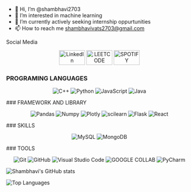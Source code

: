 - 👋 Hi, I’m @shambhavi2703
- 👀 I’m interested in   machine learning
- 🌱 I’m currently actively seeking internship oppurtunities 
- 📫 How to reach me shambhavivats2703@gmail.com




Social Media
<p align="center">
  <a href="https://www.linkedin.com/in/shambhavi-vats-656427202/"><img src="https://img.shields.io/badge/LinkedIn-0077B5?style=for-the-badge&logo=linkedin&logoColor=white"  alt="LinkedIn" width="70" height="40"></a>
 <a href="https://leetcode.com/shambhavivats27/"><img src="https://img.shields.io/badge/-LeetCode-FFA116?style=for-the-badge&logo=LeetCode&logoColor=black" alt="LEETCODE" width="70" height="40"></a>
  <a href="https://open.spotify.com/user/j7x61drnz93bseek8atcmzi0m"><img src="https://img.shields.io/badge/Spotify-1ED760?&style=for-the-badge&logo=spotify&logoColor=white" alt="SPOTIFY" width="70" height="40"></a>
  
  
  
</p>






<!-- Programming Languages -->
### PROGRAMING LANGUAGES
<p align="center">
  <img src="https://img.shields.io/badge/C%2B%2B-00599C?style=for-the-badge&logo=c%2B%2B&logoColor=white" alt="C++" />
  <img src="https://img.shields.io/badge/Python-3776AB?style=for-the-badge&logo=python&logoColor=white" alt="Python" />
  <img src="https://img.shields.io/badge/JavaScript-F7DF1E?style=for-the-badge&logo=javascript&logoColor=black" alt="JavaScript" />
  <img src="https://img.shields.io/badge/Java-ED8B00?style=for-the-badge&logo=java&logoColor=white" alt="Java" />
</p>
### FRAMEWORK AND LIBRARY
<p align="center">
  <img src="https://img.shields.io/badge/Pandas-2C2D72?style=for-the-badge&logo=pandas&logoColor=white" alt="Pandas" />
  <img src="https://img.shields.io/badge/Numpy-777BB4?style=for-the-badge&logo=numpy&logoColor=white" alt="Numpy" />
  <img src="https://img.shields.io/badge/Plotly-239120?style=for-the-badge&logo=plotly&logoColor=white" alt="Plotly" />
  <img src="https://img.shields.io/badge/scikit_learn-F7931E?style=for-the-badge&logo=scikit-learn&logoColor=white" alt="scilearn" />
  
  <img src="https://img.shields.io/badge/Flask-000000?style=for-the-badge&logo=flask&logoColor=white" alt="Flask" />
  <img src="https://img.shields.io/badge/React-20232A?style=for-the-badge&logo=react&logoColor=61DAFB" alt="React" />
  

  
  


</p>
### SKILLS
<p align="center">
  <img src="https://img.shields.io/badge/MySQL-00000F?style=for-the-badge&logo=mysql&logoColor=white" alt="MySQL" />
  <img src="https://img.shields.io/badge/MongoDB-4EA94B?style=for-the-badge&logo=mongodb&logoColor=white" alt="MongoDB" />

</p>
### TOOLS
<p align="center">
  <img src="https://img.shields.io/badge/Git-F05032?style=for-the-badge&logo=git&logoColor=white" alt="Git" />
  <img src="https://img.shields.io/badge/GitHub-100000?style=for-the-badge&logo=github&logoColor=white" alt="GitHub" />
  <img src="https://img.shields.io/badge/Visual_Studio_Code-007ACC?style=for-the-badge&logo=visual%20studio%20code&logoColor=white" alt="Visual Studio Code" />
  <img src="https://img.shields.io/badge/Colab-F9AB00?style=for-the-badge&logo=googlecolab&color=525252" alt="GOOGLE COLLAB" />
  <img src="https://img.shields.io/badge/PyCharm-000000.svg?&style=for-the-badge&logo=PyCharm&logoColor=white" alt="PyCharm" />
  
 
  
  
 
</p>






![Shambhavi's GitHub stats](https://github-readme-stats.vercel.app/api?username=shambhavi2703&theme=dark&show_icons=true)






![Top Languages](https://github-readme-stats.vercel.app/api/top-langs/?username=shambhavi2703&layout=compact)





